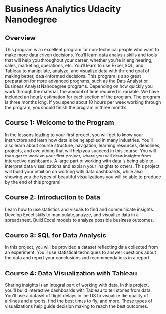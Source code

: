 # Business Analytics Udacity Nanodegree

## Overview
This program is an excellent program for non-technical people who want to make more data driven decisions. You’ll learn data analysis skills and tools that will help you throughout your career, whether
you’re in engineering, sales, marketing, operations, etc. You’ll learn to use Excel, SQL, and Tableau to manipulate, analyze, and visualize data with the end goal of making better, data-informed decisions. This
program is also great preparation for more advanced programs, such as the Data Analyst or Business Analyst Nanodegree programs. Depending on how quickly you work through the material, the amount of time required is variable. We have included an hourly estimation for each section of the program. The program is three months long. If
you spend about 10 hours per week working through the program, you should finish the program in three months.

## Course 1: Welcome to the Program
In the lessons leading to your first project, you will get to know your instructors and learn how data is being applied in many industries. You’ll also learn about course structure, navigation, learning resources,
deadlines, projects, and everything that will help you succeed in this course. You will then get to work on your first project, where you will draw insights from interactive dashboards.
A large part of working with data is being able to interpret data visualizations and explain your insights to others. This project will build your intuition on working with data dashboards, while also showing you the
types of beautiful visualizations you will be able to produce by the end of this program!

## Course 2: Introduction to Data
Learn how to use statistics and visuals to find and communicate insights. Develop Excel skills to manipulate,analyze, and visualize data in a spreadsheet. Build Excel models to analyze possible business outcomes.

## Course 3: SQL for Data Analysis
In this project, you will be provided a dataset reflecting data collected from an experiment. You’ll use statistical techniques to answer questions about the data and report your conclusions and recommendations in a report.

## Course 4: Data Visualization with Tableau
Sharing insights is an integral part of working with data. In this project, you’ll build interactive dashboards with Tableau to tell stories from data. You’ll use a dataset of flight delays in the US to visualize the quality of airlines and airports, find the best times to fly, and more. These types of visualizations help guide decision making to reach the best outcomes. 
